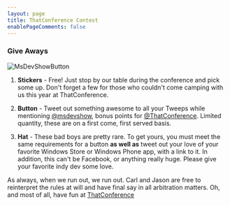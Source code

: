```yaml
---
layout: page
title: ThatConference Contest
enablePageComments: false 
---
```


### Give Aways

![MsDevShowButton](/images/button.png)

1. **Stickers** - Free! Just stop by our table during the conference and pick some up. Don't forget a few for those who couldn't come camping with us this year at ThatConference.

 
2. **Button** - Tweet out something awesome to all your Tweeps while mentioning [@msdevshow](https://twitter.com/msdevshow), bonus points for [@ThatConference](https://twitter.com/thatconference). Limited quantity, these are on a first come, first served basis.


3. **Hat** - These bad boys are pretty rare. To get yours, you must meet the same requirements for a button **as well as** tweet out your love of your favorite Windows Store or Windows Phone app, with a link to it. In addition, this can't be Facebook, or anything really huge. Please give your favorite indy dev some love.


As always, when we run out, we run out. Carl and Jason are free to reinterpret the rules at will and have final say in all arbitration matters. Oh, and most of all, have fun at [ThatConference](https://www.thatconference.com/)      
 